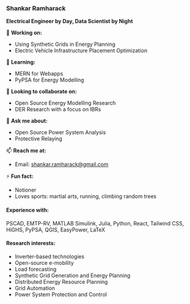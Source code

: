 ### Shankar Ramharack

**Electrical Engineer by Day, Data Scientist by Night**

🔭 **Working on:**
- Using Synthetic Grids in Energy Planning
- Electric Vehicle Infrastructure Placement Optimization

🌱 **Learning:**
- MERN for Webapps
- PyPSA for Energy Modelling

👯 **Looking to collaborate on:**
- Open Source Energy Modelling Research
- DER Research with a focus on IBRs

💬 **Ask me about:**
- Open Source Power System Analysis
- Protective Relaying

📫 **Reach me at:**
- Email: shankar.ramharack@gmail.com

⚡ **Fun fact:**
- Notioner
- Loves sports: martial arts, running, climbing random trees

#### Experience with:
PSCAD, EMTP-RV, MATLAB Simulink, Julia, Python, React, Tailwind CSS, HiGHS, PyPSA, QGIS, EasyPower, LaTeX

#### Research interests:
- Inverter-based technologies
- Open-source e-mobility
- Load forecasting
- Synthetic Grid Generation and Energy Planning
- Distributed Energy Resource Planning
- Grid Automation
- Power System Protection and Control

